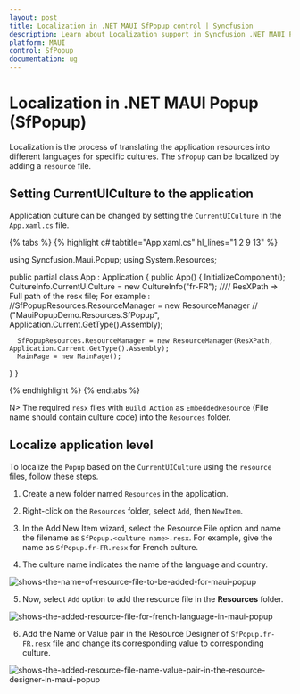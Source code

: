 ```yaml
---
layout: post
title: Localization in .NET MAUI SfPopup control | Syncfusion
description: Learn about Localization support in Syncfusion .NET MAUI Popup (SfPopup) control and more.
platform: MAUI
control: SfPopup
documentation: ug
---
```


# Localization in .NET MAUI Popup (SfPopup)

Localization is the process of translating the application resources into different languages for specific cultures. The `SfPopup` can be localized by adding a `resource` file.

## Setting CurrentUICulture to the application

Application culture can be changed by setting the `CurrentUICulture` in the `App.xaml.cs` file.

{% tabs %}
{% highlight c# tabtitle="App.xaml.cs" hl_lines="1 2 9 13" %}

using Syncfusion.Maui.Popup;
using System.Resources;

public partial class App : Application
{
   public App()
   {
      InitializeComponent();
      CultureInfo.CurrentUICulture = new CultureInfo("fr-FR");
      //// ResXPath => Full path of the resx file; For example : //SfPopupResources.ResourceManager = new ResourceManager
      // ("MauiPopupDemo.Resources.SfPopup", Application.Current.GetType().Assembly);

      SfPopupResources.ResourceManager = new ResourceManager(ResXPath, Application.Current.GetType().Assembly);
      MainPage = new MainPage();
   }
}

{% endhighlight %}
{% endtabs %}

N>
The required `resx` files with `Build Action` as `EmbeddedResource` (File name should contain culture code) into the `Resources` folder.

## Localize application level

To localize the `Popup` based on the `CurrentUICulture` using the `resource` files, follow these steps.

   1. Create a new folder named `Resources` in the application.

   2. Right-click on the `Resources` folder, select `Add`, then `NewItem`.

   3. In the Add New Item wizard, select the Resource File option and name the filename as `SfPopup.<culture name>.resx`. For example, give the name as `SfPopup.fr-FR.resx` for French culture.

   4. The culture name indicates the name of the language and country.

   ![shows-the-name-of-resource-file-to-be-added-for-maui-popup](/Images/localization/shows-the-name-of-resource-file-to-be-added-for-maui-popup.png)

   5. Now, select `Add` option to add the resource file in the **Resources** folder.

   ![shows-the-added-resource-file-for-french-language-in-maui-popup](/Images/localization/shows-the-added-resource-file-for-french-language-in-maui-popup.png)

   6. Add the Name or Value pair in the Resource Designer of `SfPopup.fr-FR.resx` file and change its corresponding value to corresponding culture.

   ![shows-the-added-resource-file-name-value-pair-in-the-resource-designer-in-maui-popup](/Images/localization/shows-the-added-resource-file-name-value-pair-in-the-resource-designer-in-maui-popup.png)